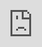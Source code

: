 ```yaml
---
layout: post
title: "Test Video (Canyon)"
---
```


<iframe src="https://streamable.com/e/8h4kii" frameborder="0" width="100%" height="100%" allowfullscreen="" style="width:100%;height:100%;position:absolute;left:0px;top:0px;overflow:hidden;">
</iframe>
